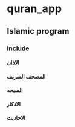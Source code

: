 # quran_app
## Islamic program
### Include
#### الاذان 
#### المصحف الشريف 
#### السبحه 
#### الاذكار 
#### الاحاديث 

